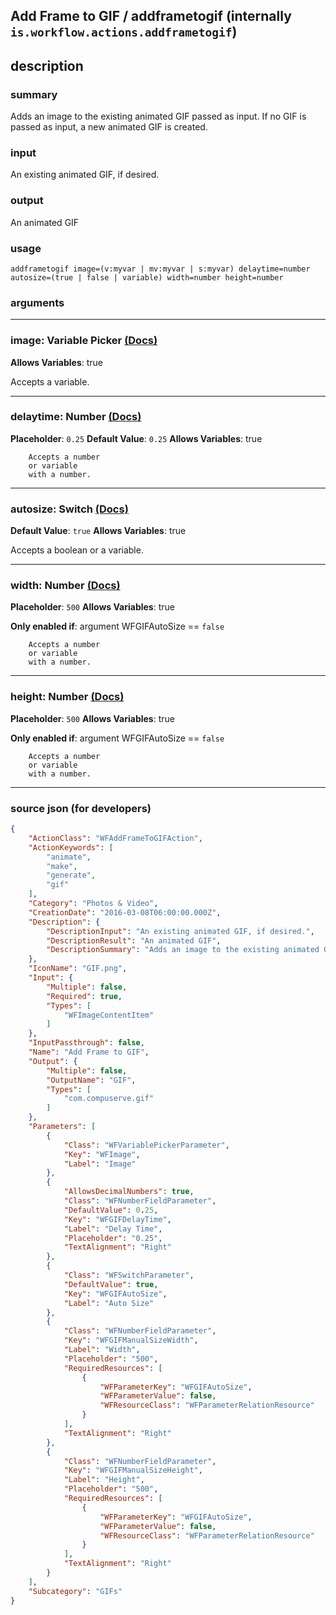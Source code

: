 
## Add Frame to GIF / addframetogif (internally `is.workflow.actions.addframetogif`)


## description

### summary

Adds an image to the existing animated GIF passed as input. If no GIF is passed as input, a new animated GIF is created.


### input

An existing animated GIF, if desired.


### output

An animated GIF

### usage
```
addframetogif image=(v:myvar | mv:myvar | s:myvar) delaytime=number autosize=(true | false | variable) width=number height=number
```

### arguments

---

### image: Variable Picker [(Docs)](https://pfgithub.github.io/shortcutslang/gettingstarted#variable-picker-fields)
**Allows Variables**: true



Accepts a variable.

---

### delaytime: Number [(Docs)](https://pfgithub.github.io/shortcutslang/gettingstarted#number-field)
**Placeholder**: `0.25`
**Default Value**: `0.25`
**Allows Variables**: true



		Accepts a number 
		or variable
		with a number.

---

### autosize: Switch [(Docs)](https://pfgithub.github.io/shortcutslang/gettingstarted#switch-or-expanding-or-boolean-fields)
**Default Value**: ```
		true
		```
**Allows Variables**: true



Accepts a boolean
or a variable.

---

### width: Number [(Docs)](https://pfgithub.github.io/shortcutslang/gettingstarted#number-field)
**Placeholder**: `500`
**Allows Variables**: true

**Only enabled if**: argument WFGIFAutoSize == `false`

		Accepts a number 
		or variable
		with a number.

---

### height: Number [(Docs)](https://pfgithub.github.io/shortcutslang/gettingstarted#number-field)
**Placeholder**: `500`
**Allows Variables**: true

**Only enabled if**: argument WFGIFAutoSize == `false`

		Accepts a number 
		or variable
		with a number.

---

### source json (for developers)

```json
{
	"ActionClass": "WFAddFrameToGIFAction",
	"ActionKeywords": [
		"animate",
		"make",
		"generate",
		"gif"
	],
	"Category": "Photos & Video",
	"CreationDate": "2016-03-08T06:00:00.000Z",
	"Description": {
		"DescriptionInput": "An existing animated GIF, if desired.",
		"DescriptionResult": "An animated GIF",
		"DescriptionSummary": "Adds an image to the existing animated GIF passed as input. If no GIF is passed as input, a new animated GIF is created."
	},
	"IconName": "GIF.png",
	"Input": {
		"Multiple": false,
		"Required": true,
		"Types": [
			"WFImageContentItem"
		]
	},
	"InputPassthrough": false,
	"Name": "Add Frame to GIF",
	"Output": {
		"Multiple": false,
		"OutputName": "GIF",
		"Types": [
			"com.compuserve.gif"
		]
	},
	"Parameters": [
		{
			"Class": "WFVariablePickerParameter",
			"Key": "WFImage",
			"Label": "Image"
		},
		{
			"AllowsDecimalNumbers": true,
			"Class": "WFNumberFieldParameter",
			"DefaultValue": 0.25,
			"Key": "WFGIFDelayTime",
			"Label": "Delay Time",
			"Placeholder": "0.25",
			"TextAlignment": "Right"
		},
		{
			"Class": "WFSwitchParameter",
			"DefaultValue": true,
			"Key": "WFGIFAutoSize",
			"Label": "Auto Size"
		},
		{
			"Class": "WFNumberFieldParameter",
			"Key": "WFGIFManualSizeWidth",
			"Label": "Width",
			"Placeholder": "500",
			"RequiredResources": [
				{
					"WFParameterKey": "WFGIFAutoSize",
					"WFParameterValue": false,
					"WFResourceClass": "WFParameterRelationResource"
				}
			],
			"TextAlignment": "Right"
		},
		{
			"Class": "WFNumberFieldParameter",
			"Key": "WFGIFManualSizeHeight",
			"Label": "Height",
			"Placeholder": "500",
			"RequiredResources": [
				{
					"WFParameterKey": "WFGIFAutoSize",
					"WFParameterValue": false,
					"WFResourceClass": "WFParameterRelationResource"
				}
			],
			"TextAlignment": "Right"
		}
	],
	"Subcategory": "GIFs"
}
```
